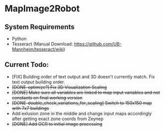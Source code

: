 # MapImage2Robot

## System Requirements
- Python
- Tesseract (Manual Download: https://github.com/UB-Mannheim/tesseract/wiki)


## Current Todo: 

- [FIX] Building order of text output and 3D doesn't currently match. Fix text output building order.
- ~~[DONE-optimize?] Fix 3D Visualization Scaling~~
- ~~[DONE] Make sure all variables are linked to map input variables and not constants on final working version~~
- ~~[DONE-double_check_variations_for_scaling] Switch to 150x150 map with 7x7 buildings~~
- Add exlusion zone in the middle and change input maps accordingly after getting exact zone coords from Zeynep
- ~~[DONE] Add OCR to initial image processing~~